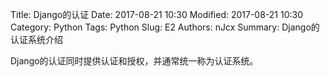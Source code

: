 Title: Django的认证
Date: 2017-08-21 10:30
Modified: 2017-08-21 10:30
Category: Python
Tags: Python
Slug: E2
Authors: nJcx
Summary: Django的认证系统介绍

Django的认证同时提供认证和授权，并通常统一称为认证系统。

